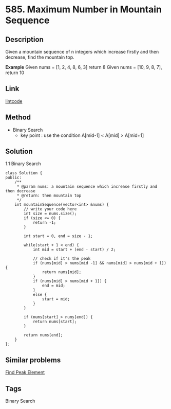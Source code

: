 # 585. Maximum Number in Mountain Sequence

## Description

Given a mountain sequence of n integers which increase firstly and then decrease, find the mountain top.

**Example**
Given nums = [1, 2, 4, 8, 6, 3] return 8
Given nums = [10, 9, 8, 7], return 10

## Link
[lintcode](https://www.lintcode.com/problem/maximum-number-in-mountain-sequence/)

## Method
* Binary Search
  * key point : use the condition A[mid-1] < A[mid] > A[mid+1]

## Solution
1.1 Binary Search
~~~
class Solution {
public:
    /**
     * @param nums: a mountain sequence which increase firstly and then decrease
     * @return: then mountain top
     */
    int mountainSequence(vector<int> &nums) {
        // write your code here
        int size = nums.size();
        if (size <= 0) {
            return -1;
        }
        
        int start = 0, end = size - 1;
        
        while(start + 1 < end) {
            int mid = start + (end - start) / 2;
            
            // check if it's the peak
            if (nums[mid] > nums[mid -1] && nums[mid] > nums[mid + 1]) {
                return nums[mid];
            }
            if (nums[mid] > nums[mid + 1]) {
                end = mid;
            }
            else {
                start = mid;
            }
        }
        
        if (nums[start] > nums[end]) {
            return nums[start];
        }
        
        return nums[end];
    }
};
~~~
## Similar problems
[Find Peak Element](https://www.lintcode.com/problem/find-peak-element/)  

## Tags
Binary Search